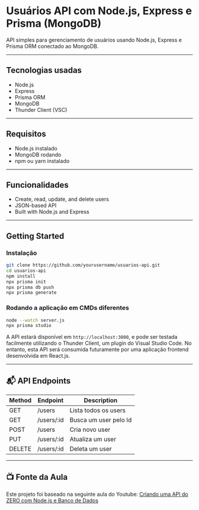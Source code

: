 # Usuários API com Node.js, Express e Prisma (MongoDB)

API simples para gerenciamento de usuários usando Node.js, Express e Prisma ORM conectado ao MongoDB.

---

## Tecnologias usadas

- Node.js
- Express
- Prisma ORM
- MongoDB
- Thunder Client (VSC)

---

## Requisitos

- Node.js instalado 
- MongoDB rodando 
- npm ou yarn instalado

---

## Funcionalidades

- Create, read, update, and delete users
- JSON-based API
- Built with Node.js and Express

---

## Getting Started

### Instalação

```bash
git clone https://github.com/yourusername/usuarios-api.git
cd usuarios-api
npm install
npx prisma init
npx prisma db push
npx prisma generate
```

### Rodando a aplicação em CMDs diferentes

```bash
node --watch server.js
npx prisma studio  
```

A API estará disponível em `http://localhost:3000`, e pode ser testada facilmente utilizando o Thunder Client, um plugin do Visual Studio Code. No entanto, esta API será consumida futuramente por uma aplicação frontend desenvolvida em React.js.

---

## 📬 API Endpoints

| Method | Endpoint       | Description           |
|--------|----------------|-----------------------|
| GET    | /users         | Lista todos os users  |
| GET    | /users/:id     | Busca um user pelo Id |
| POST   | /users         | Cria novo user        |
| PUT    | /users/:id     | Atualiza um user      |
| DELETE | /users/:id     | Deleta um user        |

---

## 📺 Fonte da Aula
Este projeto foi baseado na seguinte aula do Youtube:
[Criando uma API do ZERO com Node.js e Banco de Dados](https://youtu.be/PyrMT0GA3sE?si=TFYwPy-aiu8kAaR8)
